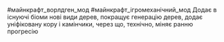 #майнкрафт_ворлдген_мод #майнкрафт_ігромеханічний_мод 
Додає в існуючі біоми нові види дерев, покращує генерацію дерев, додає уніфіковану кору і камінчики, через що, технічно, міняє ранню прогресію

